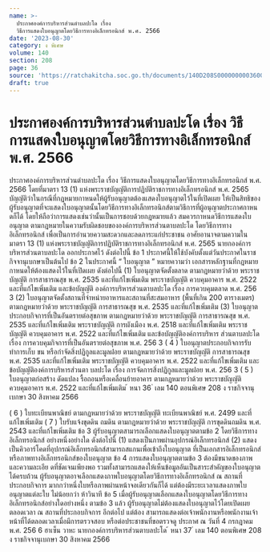 ```yaml
---
name: >-
  ประกาศองค์การบริหารส่วนตำบลปะโด เรื่อง 
  วิธีการแสดงใบอนุญาตโดยวิธีการทางอิเล็กทรอนิกส์ พ.ศ. 2566
date: '2023-08-30'
category: ง พิเศษ
volume: 140
section: 208
page: 36
source: 'https://ratchakitcha.soc.go.th/documents/140D208S0000000003600.pdf'
draft: true
---
```


# ประกาศองค์การบริหารส่วนตำบลปะโด เรื่อง  วิธีการแสดงใบอนุญาตโดยวิธีการทางอิเล็กทรอนิกส์ พ.ศ. 2566

ประกาศองค์การบริหารส่วนตำบลปะโด เรื่อง วิธีการแสดงใบอนุญาตโดยวิธีการทางอิเล็กทรอนิกส์ พ.ศ. 2566 โดยที่มาตรา 13 (1) แห่งพระราชบัญญัติการปฏิบัติราชการทางอิเล็กทรอนิกส์ พ.ศ. 2565 บัญญัติว่าในกรณีที่กฎหมายกาหนดให้ผู้รับอนุญาตต้องแสดงใบอนุญาตไว้ในที่เปิดเผย ให้เป็นสิทธิของ ผู้รับอนุญาตที่จะแสดงใบอนุญาตนั้นโดยวิธีการทางอิเล็กทรอนิกส์ตามวิธีการที่ผู้อนุญาตประกาศกาหนดก็ได้ โดยให้ถือว่าการแสดงเช่นว่านั้นเป็นการชอบด้วยกฎหมายแล้ว สมควรกาหนดวิธีการแสดงใบอนุญาต ตามกฎหมายในความรับผิดชอบขององค์การบริหารส่วนตาบลปะโด โดยวิธีการทางอิเล็กทรอนิกส์ เพื่อเป็นการอำนวยความสะดวกและลดภาระแก่ประชาชน อาศัยอานาจตามความในมาตรา 13 (1) แห่งพระราชบัญญัติการปฏิบัติราชการทางอิเล็กทรอนิกส์ พ.ศ. 2565 นายกองค์การบริหารส่วนตาบลปะโด ออกประกาศไว้ ดังต่อไปนี้ ข้อ 1 ประกาศนี้ให้ใช้บังคับตั้งแต่วันประกาศในราชกิจจานุเบกษาเป็นต้นไป ข้อ 2 ในประกาศนี้ “ ใบอนุญาต ” หมายความว่า เอกสารหลักฐานที่กฎหมายกาหนดให้ต้องแสดงไว้ในที่เปิดเผย ดังต่อไปนี้ (1) ใบอนุญาตจัดตั้งตลาด ตามกฎหมายว่าด้วย พระราชบัญญัติ การสาธารณสุข พ.ศ. 2535 และที่แก้ไขเพิ่มเติม พระราชบัญญัติ ควบคุมอาคาร พ.ศ. 2522 และที่แก้ไขเพิ่มเติม และข้อบัญญัติ องค์การบริหารส่วนตาบลปะโด เรื่อง การควบคุมตลาด พ.ศ. 256 3 (2) ใบอนุญาตจัดตั้งสถานที่จำหน่ายอาหารและสถานที่สะสมอาหาร (พื้นที่เกิน 200 ตารางเมตร) ตามกฎหมายว่าด้วย พระราชบัญญัติ การสาธารณสุข พ.ศ. 2535 และที่แก้ไขเพิ่มเติม (3) ใบอนุญาตประกอบกิจการที่เป็นอันตรายต่อสุขภาพ ตามกฎหมายว่าด้วย พระราชบัญญัติ การสาธารณสุข พ.ศ. 2535 และที่แก้ไขเพิ่มเติม พระราชบัญญัติ การผังเมือง พ.ศ. 2518 และที่แก้ไขเพิ่มเติม พระราชบัญญัติ ควบคุมอาคาร พ.ศ. 2522 และที่แก้ไขเพิ่มเติม และข้อบัญญัติองค์การบริหาร ส่วนตาบลปะโด เรื่อง การควบคุมกิจการที่เป็นอันตรายต่อสุขภาพ พ.ศ. 256 3 ( 4 ) ใบอนุญาตประกอบกิจการรับทำการเก็บ ขน หรือกำจัดสิ่งปฏิกูลและมูลฝอย ตามกฎหมายว่าด้วย พระราชบัญญัติ การสาธารณสุข พ.ศ. 2535 และที่แก้ไขเพิ่มเติม พระราชบัญญัติ ควบคุมอาคาร พ.ศ. 2522 และที่แก้ไขเพิ่มเติม และข้อบัญญัติองค์การบริหารส่วนตา บลปะโด เรื่อง การจัดการสิ่งปฏิกูลและมูลฝอย พ.ศ. 256 3 ( 5 ) ใบอนุญาตก่อสร้าง ดัดแปลง รื้อถอนหรือเคลื่อนย้ายอาคาร ตามกฎหมายว่าด้วย พระราชบัญญัติ ควบคุมอาคาร พ.ศ. 2522 และที่แก้ไขเพิ่มเติม ้ หนา 36 ่ เลม 140 ตอนพิเศษ 208 ง ราชกิจจานุเบกษา 30 สิงหาคม 2566

( 6 ) ใบทะเบียนพาณิชย์ ตามกฎหมายว่าด้วย พระราชบัญญัติ ทะเบียนพาณิชย์ พ.ศ. 2499 และที่แก้ไขเพิ่มเติม ( 7 ) ใบรับแจ้งขุดดิน ถมดิน ตามกฎหมายว่าด้วย พระราชบัญญัติ การขุดดินถมดิน พ.ศ. 2543 และที่แก้ไขเพิ่มเติม ข้อ 3 ผู้รับอนุญาตสามารถเลือกแสดงใบอนุญาตตามข้อ 2 โดยวิธีการทางอิเล็กทรอนิกส์ อย่างหนึ่งอย่างใด ดังต่อไปนี้ (1) แสดงเป็นภาพผ่านอุปกรณ์อิเล็กทรอนิกส์ (2) แสดงเป็นคิวอาร์โคดที่อุปกรณ์อิเล็กทรอนิกส์สามารถสแกนเพื่อเข้าถึงใบอนุญาต ที่เป็นเอกสารอิเล็กทรอนิกส์หรือภาพทางอิเล็กทรอนิกส์ของใบอนุญาต ข้อ 4 การแสดงใบอนุญาตตามข้อ 3 ต้องมีขนาดของภาพและความละเอีย ดที่ชัดเจนเพียงพอ รวมทั้งสามารถแสดงให้เห็นข้อมูลอันเป็นสาระสำคัญของใบอนุญาตได้ครบถ้วน ผู้รับอนุญาตอาจเลือกแสดงภาพใบอนุญาตโดยวิธีการทางอิเล็กทรอนิกส์ ณ สถานที่ประกอบกิจการ มากกว่าหนึ่งใบหรือภาพผ่านหน้าจอเดียวกันก็ได้ แต่ต้องมีระยะเวลาแสดงภาพใบอนุญาตแต่ละใบ ไม่น้อยกว่า ห้าวินาที ข้อ 5 เมื่อผู้รับอนุญาตเลือกแสดงใบอนุญาตโดยวิธีการทางอิเล็กทรอนิกส์อย่างใดอย่างหนึ่ง ตามข้อ 3 แล้ว ผู้รับอนุญาตไม่ต้องแสดงใบอนุญาตไว้โดยเปิดเผยตลอดเวลา ณ สถานที่ประกอบกิจการ อีกต่อไป แต่ต้อง สามารถแสดงต่อเจ้าพนักงานหรือพนักงานเจ้าหน้าที่ได้ตลอดเวลาเมื่อมีการตรวจสอบ หรือต่อประชาชนที่ขอตรวจดู ประกาศ ณ วันที่ 4 กรกฎาคม พ.ศ. 256 6 ฮาเซ็น วาหะ นายกองค์การบริหารส่วนตาบลปะโด ้ หนา 37 ่ เลม 140 ตอนพิเศษ 208 ง ราชกิจจานุเบกษา 30 สิงหาคม 2566

